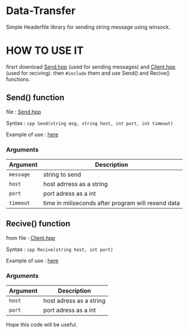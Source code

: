 # Data-Transfer

Simple Headerfile library for sending string message using winsock.

# HOW TO USE IT

firsrt download [Send.hpp](https://github.com/mastercode5/Data-Transfer/blob/main/Server/Send.hpp) (used for sending messages) and [Client.hpp](https://github.com/mastercode5/Data-Transfer/blob/main/Client/Recive.hpp) (used for reciving). then `#include` them and use Send() and Recive() functions.

## Send() function
file : [Send.hpp](https://github.com/mastercode5/Data-Transfer/blob/main/Server/Send.hpp)

Syntax : ```cpp Send(string msg, string host, int port, int timeout)```

Example of use : [here](https://github.com/mastercode5/Data-Transfer/blob/main/Server/ExampleCode.cpp)

### Arguments
|Argument|Description|
|--------|-----------|
|`message` |string to send|
|`host`| host adrress as a string|
|`port`|port adress as a int|
|`timeout`|time in miliseconds after program will resend data|

## Recive() function 
from file : [Client.hpp](https://github.com/mastercode5/Data-Transfer/blob/main/Client/Recive.hpp)

Syntax : ```cpp Recive(string host, int port)```

Example of use : [here](https://github.com/mastercode5/Data-Transfer/blob/main/Client/ExampleClient.cpp)

### Arguments
|Argument|Description|
|--------|-----------|
|`host`|host adress as a string|
|`port`|port adress as a int|





Hope this code will be useful.
